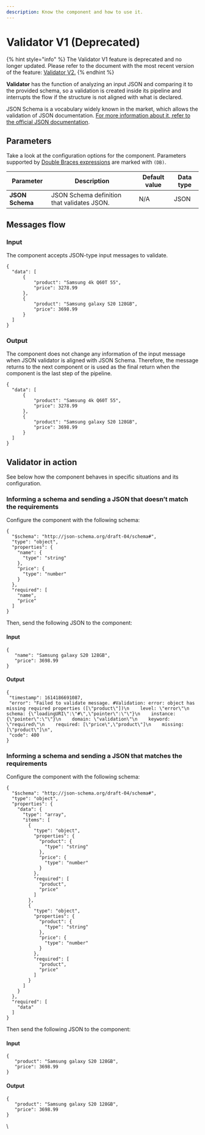 ```yaml
---
description: Know the component and how to use it.
---
```


# Validator V1 (Deprecated)

{% hint style="info" %}
The Validator V1 feature is deprecated and no longer updated. Please refer to the document with the most recent version of the feature: [Validator V2.](https://docs.digibee.com/documentation/components/tools/validator-v2)
{% endhint %}

**Validator** has the function of analyzing an input JSON and comparing it to the provided schema, so a validation is created inside its pipeline and interrupts the flow if the structure is not aligned with what is declared.

JSON Schema is a vocabulary widely known in the market, which allows the validation of JSON documentation. [For more information about it, refer to the official JSON documentation](https://json-schema.org/).

## Parameters

Take a look at the configuration options for the component. Parameters supported by [Double Braces expressions](https://docs.digibee.com/documentation/build/double-braces) are marked with `(DB)`.

<table data-full-width="true"><thead><tr><th>Parameter</th><th width="214">Description</th><th>Default value</th><th>Data type</th></tr></thead><tbody><tr><td><strong>JSON Schema</strong></td><td>JSON Schema definition that validates JSON.</td><td>N/A</td><td>JSON</td></tr></tbody></table>

## Messages flow <a href="#h_fa1fcea8e8" id="h_fa1fcea8e8"></a>

### Input <a href="#h_192b5f4206" id="h_192b5f4206"></a>

The component accepts JSON-type input messages to validate.

```
{
  "data": [
      {
          "product": "Samsung 4k Q60T 55",
          "price": 3278.99
      },
      {
          "product": "Samsung galaxy S20 128GB",
          "price": 3698.99
      }
  ]
}
```

### **Output**

The component does not change any information of the input message when JSON validator is aligned with JSON Schema. Therefore, the message returns to the next component or is used as the final return when the component is the last step of the pipeline.

```
{
  "data": [
      {
          "product": "Samsung 4k Q60T 55",
          "price": 3278.99
      },
      {
          "product": "Samsung galaxy S20 128GB",
          "price": 3698.99
      }
  ]
}
```

## Validator in action <a href="#h_3d0fe78cb4" id="h_3d0fe78cb4"></a>

See below how the component behaves in specific situations and its configuration.

### **Informing a schema and sending a JSON that doesn’t match the requirements**

Configure the component with the following schema:

```
{
  "$schema": "http://json-schema.org/draft-04/schema#",
  "type": "object",
  "properties": {
    "name": {
      "type": "string"
    },
    "price": {
      "type": "number"
    }
  },
  "required": [
    "name",
    "price"
  ]
}
```

Then, send the following JSON to the component:

#### **Input**

```
{
   "name": "Samsung galaxy S20 128GB",
   "price": 3698.99
}
```

#### **Output**

```
{
 "timestamp": 1614186691087,
 "error": "Failed to validate message. #Validation: error: object has missing required properties ([\"product\"])\n    level: \"error\"\n    schema: {\"loadingURI\":\"#\",\"pointer\":\"\"}\n    instance: {\"pointer\":\"\"}\n    domain: \"validation\"\n    keyword: \"required\"\n    required: [\"price\",\"product\"]\n    missing: [\"product\"]\n",
 "code": 400
}
```

### **Informing a schema and sending a JSON that matches the requirements**

Configure the component with the following schema:

```
{
  "$schema": "http://json-schema.org/draft-04/schema#",
  "type": "object",
  "properties": {
    "data": {
      "type": "array",
      "items": [
        {
          "type": "object",
          "properties": {
            "product": {
              "type": "string"
            },
            "price": {
              "type": "number"
            }
          },
          "required": [
            "product",
            "price"
          ]
        },
        {
          "type": "object",
          "properties": {
            "product": {
              "type": "string"
            },
            "price": {
              "type": "number"
            }
          },
          "required": [
            "product",
            "price"
          ]
        }
      ]
    }
  },
  "required": [
    "data"
  ]
}
```

Then send the following JSON to the component:

#### **Input**

```
{
   "product": "Samsung galaxy S20 128GB",
   "price": 3698.99
}
```

#### **Output**

```
{
   "product": "Samsung galaxy S20 128GB",
   "price": 3698.99
}
```

\
